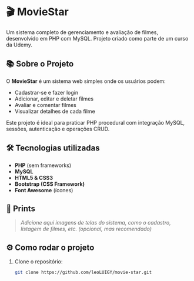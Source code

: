 # 🎬 MovieStar

Um sistema completo de gerenciamento e avaliação de filmes, desenvolvido em PHP com MySQL. Projeto criado como parte de um curso da Udemy.

## 📚 Sobre o Projeto

O **MovieStar** é um sistema web simples onde os usuários podem:
- Cadastrar-se e fazer login
- Adicionar, editar e deletar filmes
- Avaliar e comentar filmes
- Visualizar detalhes de cada filme

Este projeto é ideal para praticar PHP procedural com integração MySQL, sessões, autenticação e operações CRUD.

## 🛠️ Tecnologias utilizadas

- **PHP** (sem frameworks)
- **MySQL**
- **HTML5 & CSS3**
- **Bootstrap (CSS Framework)**
- **Font Awesome** (ícones)

## 📸 Prints

> _Adicione aqui imagens de telas do sistema, como o cadastro, listagem de filmes, etc. (opcional, mas recomendado)_

## ⚙️ Como rodar o projeto

1. Clone o repositório:
   ```bash
   git clone https://github.com/leoLUIGY/movie-star.git
